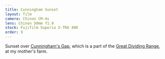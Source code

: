 ```yaml
---
title: Cunningham Sunset
layout: film
camera: Chinon CM-4s
lens: Chinon 50mm f1.9
stock: Fujifilm Superia X-TRA 400
order: 9
---
```


Sunset over [Cunningham's Gap](https://en.wikipedia.org/wiki/Cunninghams_Gap), which is a part of the [Great Dividing Range](https://en.wikipedia.org/wiki/Great_Dividing_Range), at my mother's farm.
